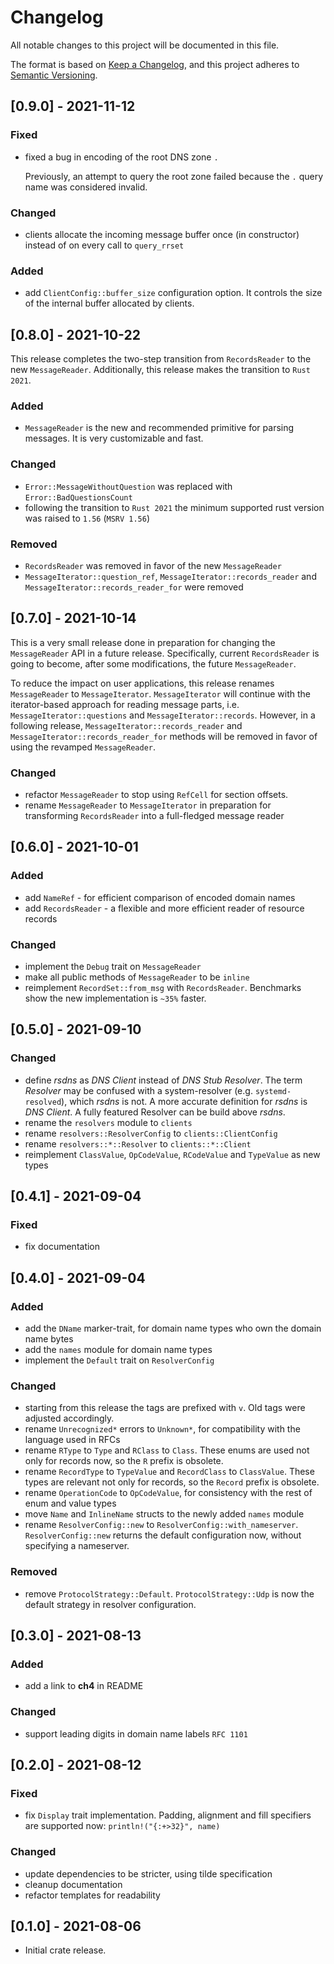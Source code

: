 # Changelog
All notable changes to this project will be documented in this file.

The format is based on [Keep a Changelog](https://keepachangelog.com/en/1.0.0/),
and this project adheres to [Semantic Versioning](https://semver.org/spec/v2.0.0.html).


## [0.9.0] - 2021-11-12
### Fixed
- fixed a bug in encoding of the root DNS zone `.`

  Previously, an attempt to query the root zone failed because the `.` query name was considered invalid.

### Changed
- clients allocate the incoming message buffer once (in constructor) instead of on every call to `query_rrset`

### Added
- add `ClientConfig::buffer_size` configuration option. It controls the size of the internal buffer allocated
  by clients.


## [0.8.0] - 2021-10-22

This release completes the two-step transition from `RecordsReader` to the new
`MessageReader`. Additionally, this release makes the transition to `Rust 2021`.

### Added

- `MessageReader` is the new and recommended primitive for parsing messages.
  It is very customizable and fast.

### Changed

- `Error::MessageWithoutQuestion` was replaced with `Error::BadQuestionsCount`
- following the transition to `Rust 2021` the minimum supported rust version was raised to `1.56`
  (`MSRV 1.56`)

### Removed

- `RecordsReader` was removed in favor of the new `MessageReader`
- `MessageIterator::question_ref`, `MessageIterator::records_reader` and
  `MessageIterator::records_reader_for` were removed

## [0.7.0] - 2021-10-14

This is a very small release done in preparation for changing the `MessageReader`
API in a future release. Specifically, current `RecordsReader` is going to become,
after some modifications, the future `MessageReader`.

To reduce the impact on user applications, this release renames `MessageReader` to
`MessageIterator`. `MessageIterator` will continue with the iterator-based approach
for reading message parts, i.e. `MessageIterator::questions` and `MessageIterator::records`.
However, in a following release, `MessageIterator::records_reader` and
`MessageIterator::records_reader_for` methods will be removed in favor of using
the revamped `MessageReader`.


### Changed

- refactor `MessageReader` to stop using `RefCell` for section offsets.
- rename `MessageReader` to `MessageIterator` in preparation for transforming
  `RecordsReader` into a full-fledged message reader


## [0.6.0] - 2021-10-01
### Added
- add `NameRef` - for efficient comparison of encoded domain names
- add `RecordsReader` - a flexible and more efficient reader of resource records

### Changed
- implement the `Debug` trait on `MessageReader`
- make all public methods of `MessageReader` to be `inline`
- reimplement `RecordSet::from_msg` with `RecordsReader`.
  Benchmarks show the new implementation is `~35%` faster.


## [0.5.0] - 2021-09-10
### Changed
- define *rsdns* as *DNS Client* instead of *DNS Stub Resolver*.
  The term *Resolver* may be confused with a system-resolver (e.g. `systemd-resolved`),
  which *rsdns* is not. A more accurate definition for *rsdns* is *DNS Client*.
  A fully featured Resolver can be build above *rsdns*.
- rename the `resolvers` module to `clients`
- rename `resolvers::ResolverConfig` to `clients::ClientConfig`
- rename `resolvers::*::Resolver` to `clients::*::Client`
- reimplement `ClassValue`, `OpCodeValue`, `RCodeValue` and `TypeValue` as new types


## [0.4.1] - 2021-09-04
### Fixed
- fix documentation


## [0.4.0] - 2021-09-04
### Added
- add the `DName` marker-trait, for domain name types who own the domain name bytes
- add the `names` module for domain name types
- implement the `Default` trait on `ResolverConfig`

### Changed
- starting from this release the tags are prefixed with `v`.
  Old tags were adjusted accordingly.
- rename `Unrecognized*` errors to `Unknown*`, for compatibility with the language used
  in RFCs
- rename `RType` to `Type` and `RClass` to `Class`. These enums are used not only for
  records now, so the `R` prefix is obsolete.
- rename `RecordType` to `TypeValue` and `RecordClass` to `ClassValue`. These types are
  relevant not only for records, so the `Record` prefix is obsolete.
- rename `OperationCode` to `OpCodeValue`, for consistency with the rest of enum
  and value types
- move `Name` and `InlineName` structs to the newly added `names` module
- rename `ResolverConfig::new` to `ResolverConfig::with_nameserver`.
  `ResolverConfig::new` returns the default configuration now, without specifying a nameserver.

### Removed
- remove `ProtocolStrategy::Default`. `ProtocolStrategy::Udp` is now the default strategy
  in resolver configuration.


## [0.3.0] - 2021-08-13
### Added
- add a link to **ch4** in README

### Changed
- support leading digits in domain name labels `RFC 1101`


## [0.2.0] - 2021-08-12
### Fixed
- fix `Display` trait implementation. Padding, alignment and fill specifiers are
  supported now: `println!("{:+>32}", name)`

### Changed
- update dependencies to be stricter, using tilde specification
- cleanup documentation
- refactor templates for readability


## [0.1.0] - 2021-08-06

- Initial crate release.
